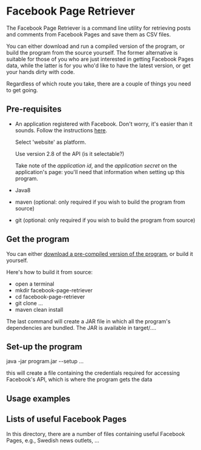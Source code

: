 # Facebook Page Retriever

The Facebook Page Retriever is a command line utility for retrieving posts and comments from Facebook Pages and save them as CSV files.

You can either download and run a compiled version of the program, or build the program from the source yourself. The former
alternative is suitable for those of you who are just interested in getting Facebook Pages data, while the latter is
for you who'd like to have the latest version, or get your hands dirty with code.

Regardless of which route you take, there are a couple of things you need to get going.

## Pre-requisites

 * An application registered with Facebook. Don't worry, it's easier than it sounds. Follow
    the instructions [here](https://developers.facebook.com/docs/apps/register). 
    
    Select 'website' as platform.
     
    Use version 2.8 of the API (is it selectable?)
    
    Take note of the *application id*, and the *application secret* on the application's page: you'll need that information when setting up this program.

  * Java8
  * maven (optional: only required if you wish to build the program from source)
  * git (optional: only required if you wish to build the program from source)


## Get the program

You can either [download a pre-compiled version of the program](link), or build it yourself.

Here's how to build it from source:

 * open a terminal
 * mkdir facebook-page-retriever
 * cd facebook-page-retriever
 * git clone ...
 * maven clean install

The last command will create a JAR file in which all the program's dependencies are bundled. The JAR is available in target/....

## Set-up the program
 
 java -jar program.jar --setup ...
 
  this will create a file containing the credentials required for accessing Facebook's API, which is where the program gets the data
  
## Usage examples

## Lists of useful Facebook Pages

In this directory, there are a number of files containing useful Facebook Pages, e.g., Swedish news outlets, ...


